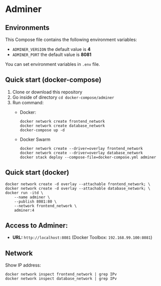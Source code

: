 # Adminer

## Environments
This Compose file contains the following environment variables:

- `ADMINER_VERSION` the default value is **4**
- `ADMINER_PORT` the default value is **8081**

You can set environment variables in `.env` file.

## Quick start (docker-compose)
1. Clone or download this repository
1. Go inside of directory `cd docker-compose/adminer`
1. Run command:
    - Docker:

          docker network create frontend_network
          docker network create database_network
          docker-compose up -d

    - Docker Swarm

          docker network create --driver=overlay frontend_network
          docker network create --driver=overlay database_network
          docker stack deploy --compose-file=docker-compose.yml adminer

## Quick start (docker)

    docker network create -d overlay --attachable frontend_network; \
    docker network create -d overlay --attachable database_network; \
    docker run -itd \
        --name adminer \
        --publish 8081:80 \
        --network frontend_network \
        adminer:4

## Access to Adminer: 
- **URL:** `http://localhost:8081` (Docker Toolbox: `192.168.99.100:8081`)

## Network
Show IP address:

    docker network inspect frontend_network | grep IPv
    docker network inspect database_network | grep IPv
